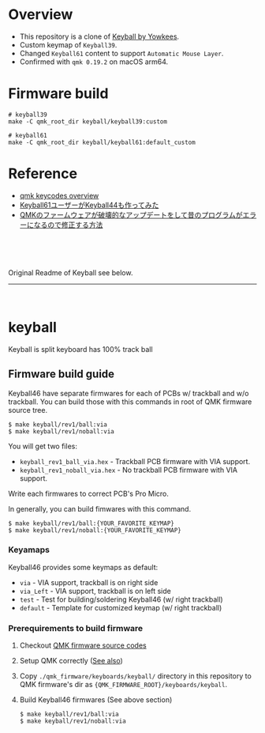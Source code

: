 # Overview
* This repository is a clone of [Keyball by Yowkees](https://github.com/Yowkees/keyball).
* Custom keymap of `Keyball39`. 
* Changed `Keyball61` content to support `Automatic Mouse Layer`.
* Confirmed with `qmk 0.19.2` on macOS arm64.

# Firmware build
```shell
# keyball39
make -C qmk_root_dir keyball/keyball39:custom

# keyball61
make -C qmk_root_dir keyball/keyball61:default_custom
```

# Reference
* [qmk keycodes overview](https://github.com/qmk/qmk_firmware/blob/master/docs/keycodes.md)
* [Keyball61ユーザーがKeyball44も作ってみた](https://wonwon-eater.com/keyball44/)
* [QMKのファームウェアが破壊的なアップデートをして昔のプログラムがエラーになるので修正する方法](http://www.neko.ne.jp/~freewing/hardware/qmk_update_program_with_newest_firmware_2022/)

<br><br><br>

Original Readme of Keyball see below.

------------------------------------

<br>

# keyball

Keyball is split keyboard has 100% track ball

## Firmware build guide

Keyball46 have separate firmwares for each of PCBs w/ trackball and w/o
trackball.  You can build those with this commands in root of QMK firmware
source tree.

```console
$ make keyball/rev1/ball:via
$ make keyball/rev1/noball:via
```

You will get two files:

* `keyball_rev1_ball_via.hex` - Trackball PCB firmware with VIA support.
* `keyball_rev1_noball_via.hex` - No trackball PCB firmware with VIA support.

Write each firmwares to correct PCB's Pro Micro.

In generally, you can build fimwares with this command.

```console
$ make keyball/rev1/ball:{YOUR_FAVORITE_KEYMAP}
$ make keyball/rev1/noball:{YOUR_FAVORITE_KEYMAP}
```

### Keyamaps

Keyball46 provides some keymaps as default:

* `via` - VIA support, trackball is on right side
* `via_Left` - VIA support, trackball is on left side
* `test` - Test for building/soldering Keyball46 (w/ right trackball)
* `default` - Template for customized keymap (w/ right trackball)

### Prerequirements to build firmware

1. Checkout [QMK firmware source codes](https://github.com/qmk/qmk_firmware)
2. Setup QMK correctly ([See also](https://beta.docs.qmk.fm/tutorial/newbs_getting_started))
3. Copy `./qmk_firmware/keyboards/keyball/` directory in this repository to QMK firmware's dir as `{QMK_FIRMWARE_ROOT}/keyboards/keyball`.
4. Build Keyball46 firmwares (See above section)

    ```console
    $ make keyball/rev1/ball:via
    $ make keyball/rev1/noball:via
    ```
